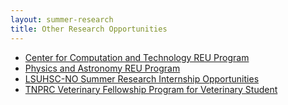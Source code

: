 ```yaml
---
layout: summer-research
title: Other Research Opportunities
---
```


- [Center for Computation and Technology REU Program][3]
- [Physics and Astronomy REU Program][5]
- [LSUHSC-NO Summer Research Internship Opportunities][6]
- [TNPRC Veterinary Fellowship Program for Veterinary Student][7]

[3]: http://reu.cct.lsu.edu/
[5]: http://www.lsu.edu/physics/undergraduate-programs/reu.php
[6]: http://www.medschool.lsuhsc.edu/genetics/summer_highschool_undergrad.aspx
[7]: http://www.tnprc.tulane.edu/training_summer.html
